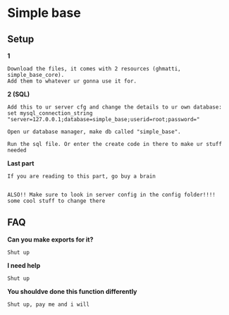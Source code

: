 # Simple base


## Setup

**1**
```
Download the files, it comes with 2 resources (ghmatti, simple_base_core).
Add them to whatever ur gonna use it for.
```

**2 (SQL)**

```
Add this to ur server cfg and change the details to ur own database:
set mysql_connection_string "server=127.0.0.1;database=simple_base;userid=root;password="

Open ur database manager, make db called "simple_base".

Run the sql file. Or enter the create code in there to make ur stuff needed
```

**Last part**
```
If you are reading to this part, go buy a brain


ALSO!! Make sure to look in server config in the config folder!!!! some cool stuff to change there
```


## FAQ


**Can you make exports for it?**
```
Shut up
```

**I need help**
```
Shut up
```

**You shouldve done this function differently**
```
Shut up, pay me and i will
```
